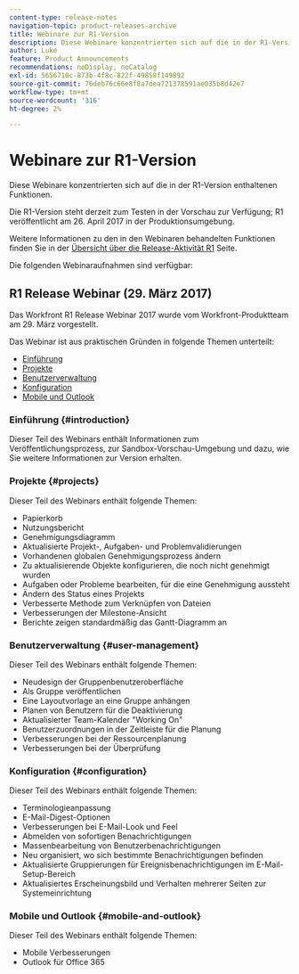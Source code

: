 ```yaml
---
content-type: release-notes
navigation-topic: product-releases-archive
title: Webinare zur R1-Version
description: Diese Webinare konzentrierten sich auf die in der R1-Version enthaltenen Funktionen.
author: Luke
feature: Product Announcements
recommendations: noDisplay, noCatalog
exl-id: 5656710c-873b-4f8c-822f-49858f149892
source-git-commit: 76deb76c66e8f8a7dea721378591ae035b8d42e7
workflow-type: tm+mt
source-wordcount: '316'
ht-degree: 2%

---
```


# Webinare zur R1-Version

Diese Webinare konzentrierten sich auf die in der R1-Version enthaltenen Funktionen. 

Die R1-Version steht derzeit zum Testen in der Vorschau zur Verfügung; R1 veröffentlicht am 26. April 2017 in der Produktionsumgebung.

Weitere Informationen zu den in den Webinaren behandelten Funktionen finden Sie in der [Übersicht über die Release-Aktivität R1](../../../../product-announcements/product-releases/quarterly-release-archive/r1-release-activity/r1-release-activity-overview.md) Seite.

Die folgenden Webinaraufnahmen sind verfügbar:

## R1 Release Webinar (29. März 2017)

Das Workfront R1 Release Webinar 2017 wurde vom Workfront-Produktteam am 29. März vorgestellt.  

Das Webinar ist aus praktischen Gründen in folgende Themen unterteilt:

* [Einführung](#introduction)
* [Projekte](#projects)
* [Benutzerverwaltung](#user-management)
* [Konfiguration](#configuration)
* [Mobile und Outlook](#mobile-and-outlook)

### Einführung {#introduction}

Dieser Teil des Webinars enthält Informationen zum Veröffentlichungsprozess, zur Sandbox-Vorschau-Umgebung und dazu, wie Sie weitere Informationen zur Version erhalten.

### Projekte {#projects}

Dieser Teil des Webinars enthält folgende Themen:

* Papierkorb
* Nutzungsbericht
* Genehmigungsdiagramm
* Aktualisierte Projekt-, Aufgaben- und Problemvalidierungen
* Vorhandenen globalen Genehmigungsprozess ändern
* Zu aktualisierende Objekte konfigurieren, die noch nicht genehmigt wurden
* Aufgaben oder Probleme bearbeiten, für die eine Genehmigung aussteht
* Ändern des Status eines Projekts
* Verbesserte Methode zum Verknüpfen von Dateien
* Verbesserungen der Milestone-Ansicht
* Berichte zeigen standardmäßig das Gantt-Diagramm an

### Benutzerverwaltung {#user-management}

Dieser Teil des Webinars enthält folgende Themen:

* Neudesign der Gruppenbenutzeroberfläche
* Als Gruppe veröffentlichen
* Eine Layoutvorlage an eine Gruppe anhängen
* Planen von Benutzern für die Deaktivierung
* Aktualisierter Team-Kalender &quot;Working On&quot;
* Benutzerzuordnungen in der Zeitleiste für die Planung
* Verbesserungen bei der Ressourcenplanung
* Verbesserungen bei der Überprüfung

### Konfiguration {#configuration}

Dieser Teil des Webinars enthält folgende Themen:

* Terminologieanpassung
* E-Mail-Digest-Optionen
* Verbesserungen bei E-Mail-Look und Feel
* Abmelden von sofortigen Benachrichtigungen
* Massenbearbeitung von Benutzerbenachrichtigungen
* Neu organisiert, wo sich bestimmte Benachrichtigungen befinden
* Aktualisierte Gruppierungen für Ereignisbenachrichtigungen im E-Mail-Setup-Bereich
* Aktualisiertes Erscheinungsbild und Verhalten mehrerer Seiten zur Systemeinrichtung

### Mobile und Outlook {#mobile-and-outlook}

Dieser Teil des Webinars enthält folgende Themen:

* Mobile Verbesserungen
* Outlook für Office 365
